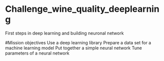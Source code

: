 # Challenge_wine_quality_deeplearning
First steps in deep learning and building neuronal network

#Mission objectives
Use a deep learning library
Prepare a data set for a machine learning model
Put together a simple neural network
Tune parameters of a neural network
